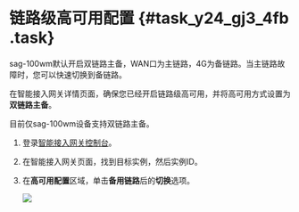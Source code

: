# 链路级高可用配置 {#task_y24_gj3_4fb .task}

sag-100wm默认开启双链路主备，WAN口为主链路，4G为备链路。当主链路故障时，您可以快速切换到备链路。

在智能接入网关详情页面，确保您已经开启链路级高可用，并将高可用方式设置为**双链路主备**。

目前仅sag-100wm设备支持双链路主备。

1.  登录[智能接入网关控制台](https://smartag.console.aliyun.com)。 
2.  在智能接入网关页面，找到目标实例，然后实例ID。 
3.  在**高可用配置**区域，单击**备用链路**后的**切换**选项。 

    ![](http://static-aliyun-doc.oss-cn-hangzhou.aliyuncs.com/assets/img/24400/154046132614246_zh-CN.png)


